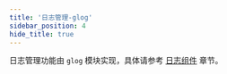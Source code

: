 ```yaml
---
title: '日志管理-glog'
sidebar_position: 4
hide_title: true
---
```


日志管理功能由 `glog` 模块实现，具体请参考 [日志组件](output/goframe-v2.2-md/核心组件-重点/日志组件) 章节。